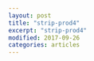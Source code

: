 ```yaml
---
layout: post
title: "strip-prod4"
excerpt: "strip-prod4"
modified: 2017-09-26
categories: articles
---
```

<div class="apester-strip" is-mobile-only="false" data-channel-tokens="5f69c90c2c76ca8742966fd6" item-shape="round" item-size="large" strip-background="transparent" thumbnails-stroke-color="rgba(98, 54, 255, 0.8745098039215686)"  header-text="this%2520stories"  header-font-family="Lato"  header-provider="system"  header-font-size="28"  header-font-color="rgba(0,0,0,1)"  header-font-weight="400"  header-ltr="true"  top-border-width="0"  top-border-color="rgba(0, 0, 0, 1)"  bottom-border-width="0"  bottom-border-color="rgba(0, 0, 0, 1)"  data-fast-strip="true"></div><script async src="https://static.apester.com/js/sdk/latest/apester-sdk.js"></script>
